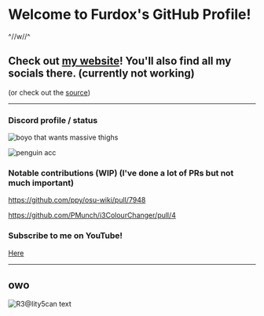 <!--
**NathanTurnYT/NathanTurnYT** is a ✨ _special_ ✨ repository because its `README.md` (this file) appears on your GitHub profile.

Here are some ideas to get you started:

- 🔭 I’m currently working on ...
- 🌱 I’m currently learning ...
- 👯 I’m looking to collaborate on ...
- 🤔 I’m looking for help with ...
- 💬 Ask me about ...
- 📫 How to reach me: ...
- 😄 Pronouns: ...
- ⚡ Fun fact: ...
- 💁‍♀️ Me when your mom ...
-->

# Welcome to Furdox's GitHub Profile!
<!--・ω・-->
^//w//^
<!-- cwinge. also, it's wierd the coding state I'm in rn...
### My coding languages are :
None since I stopped learning. However, I make Scratch games! [Scratch Profile](http://tiny.cc/guffcat)
-->

## **Check out [my website](http://furdox.tk/)! You'll also find all my socials there. (currently not working)**
<!-- THIS IS A GRABIFY LINK, REAL LINK IS http://furdox.tk/ --><!-- (NUH UH! change that shit, grabbing ips is bad, old me) -->
(or check out the [source](http://github.com/Furdox/website))

-----


### Discord profile / status

![boyo that wants massive thighs](https://discord.c99.nl/widget/theme-2/670459646284398615.png)

![penguin acc](https://discord.c99.nl/widget/theme-2/724699209168715887.png)

### Notable contributions (WIP) (I've done a lot of PRs but not much important)



https://github.com/ppy/osu-wiki/pull/7948

https://github.com/PMunch/i3ColourChanger/pull/4



### Subscribe to me on YouTube!

[Here](http://tiny.cc/furdoxyt)

-----

## owo

![R3@Iity5can text](https://raw.githubusercontent.com/Furdox/oldwebsite/95001dfe473d2743077e6b0f8bcb1400e8fbc8e3/oldwebsite/website/secret/S%C3%A9lection_133.png)
